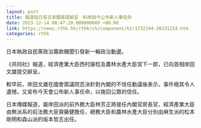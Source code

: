```yaml
---
layout: post
title: 報道指已有日本閣員提辭呈　料岸田今公布新人事任命
date: 2023-12-14 08:47:20.000000000 +08:00
link: https://news.rthk.hk/rthk/ch/component/k2/1732194-20231214.htm
categories: rthk
---
```


日本執政自民黨政治籌款醜聞引發新一輪政治動盪。

《共同社》報道，經濟產業大臣西村康稔及農林水產大臣宮下一郎，已向首相岸田文雄提交辭呈。

較早前，岸田文雄在國會眾議院否決針對內閣的不信任動議後表示，事件極其令人遺憾，又宣布今天會公布新人事任命，以挽回公眾的信任。

日本傳媒報道，屬岸田派的前外務大臣林芳正將接任內閣官房長官，經濟產業大臣由無派系的前法務大臣齋藤健擔任，總務大臣和農林水產大臣分別由麻生派的松本剛明和森山派的坂本哲志出任。
